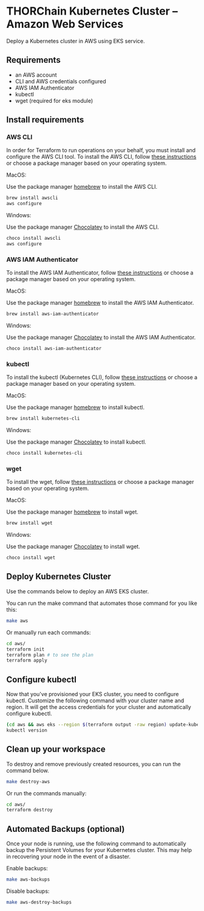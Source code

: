 # THORChain Kubernetes Cluster – Amazon Web Services

Deploy a Kubernetes cluster in AWS using EKS service.

## Requirements

* an AWS account
* CLI and AWS credentials configured
* AWS IAM Authenticator
* kubectl
* wget (required for eks module)

## Install requirements

### AWS CLI

In order for Terraform to run operations on your behalf, you must install and configure the AWS CLI tool. To install the AWS CLI, follow [these instructions](https://docs.aws.amazon.com/cli/latest/userguide/install-cliv2-mac.html) or choose a package manager based on your operating system.

MacOS:

Use the package manager [homebrew](https://formulae.brew.sh/) to install the AWS CLI.

```bash
brew install awscli
aws configure
```

Windows:

Use the package manager [Chocolatey](https://chocolatey.org/) to install the AWS CLI.

```bash
choco install awscli
aws configure
```

### AWS IAM Authenticator

To install the AWS IAM Authenticator, follow [these instructions](https://docs.aws.amazon.com/eks/latest/userguide/install-aws-iam-authenticator.html)
or choose a package manager based on your operating system.

MacOS:

Use the package manager [homebrew](https://formulae.brew.sh/) to install the AWS IAM Authenticator.

```bash
brew install aws-iam-authenticator
```

Windows:

Use the package manager [Chocolatey](https://chocolatey.org/) to install the AWS IAM Authenticator.

```bash
choco install aws-iam-authenticator
```

### kubectl

To install the kubectl (Kubernetes CLI), follow [these instructions](https://kubernetes.io/docs/tasks/tools/install-kubectl/) or choose a package manager based on your operating system.

MacOS:

Use the package manager [homebrew](https://formulae.brew.sh/) to install kubectl.

```bash
brew install kubernetes-cli
```

Windows:

Use the package manager [Chocolatey](https://chocolatey.org/) to install kubectl.

```bash
choco install kubernetes-cli
```

### wget

To install the wget, follow [these instructions](https://www.gnu.org/software/wget/) or choose a package manager based on your operating system.

MacOS:

Use the package manager [homebrew](https://formulae.brew.sh/) to install wget.

```bash
brew install wget
```

Windows:

Use the package manager [Chocolatey](https://chocolatey.org/) to install wget.

```bash
choco install wget
```

## Deploy Kubernetes Cluster

Use the commands below to deploy an AWS EKS cluster.

You can run the make command that automates those command for you like this:

```bash
make aws
```

Or manually run each commands:

```bash
cd aws/
terraform init
terraform plan # to see the plan
terraform apply
```

## Configure kubectl

Now that you've provisioned your EKS cluster, you need to configure kubectl. Customize the following command with your cluster name and region. It will get the access credentials for your cluster and automatically configure kubectl.

```bash
(cd aws && aws eks --region $(terraform output -raw region) update-kubeconfig --name $(terraform output -raw cluster_name))
kubectl version
```

## Clean up your workspace

To destroy and remove previously created resources, you can run the command below.

```bash
make destroy-aws
```

Or run the commands manually:

```bash
cd aws/
terraform destroy
```

## Automated Backups (optional)

Once your node is running, use the following command to automatically backup the Persistent Volumes for your Kubernetes cluster. This may help in recovering your node in the event of a disaster.

Enable backups:

```bash
make aws-backups
```

Disable backups:

```bash
make aws-destroy-backups
```
